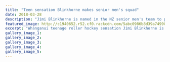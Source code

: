 ```yaml
---
title: "Teen sensation Blinkhorne makes senior men's squad"
date: 2018-03-28
description: "Jimi Blinkhorne is named in the NZ senior men's team to play Australia in a three test series in Queensland..."
featured_image: http://c1940652.r52.cf0.rackcdn.com/5abc0986b8d39a7499001156/Jimi-Blinkhorne-25-jan-2018.jpg
excerpt: "Whanganui teenage roller hockey sensation Jimi Blinkhorne is named in the New Zealand senior men's team to play Australia in a three test seris in Queensland in May."
gallery_image_1: 
gallery_image_2: 
gallery_image_3: 
gallery_image_4: 
gallery_image_5: 
---
```

